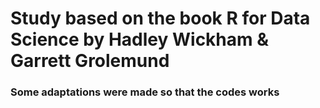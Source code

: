 # Study based on the book R for Data Science by Hadley Wickham &amp; Garrett Grolemund
### Some adaptations were made so that the codes works
